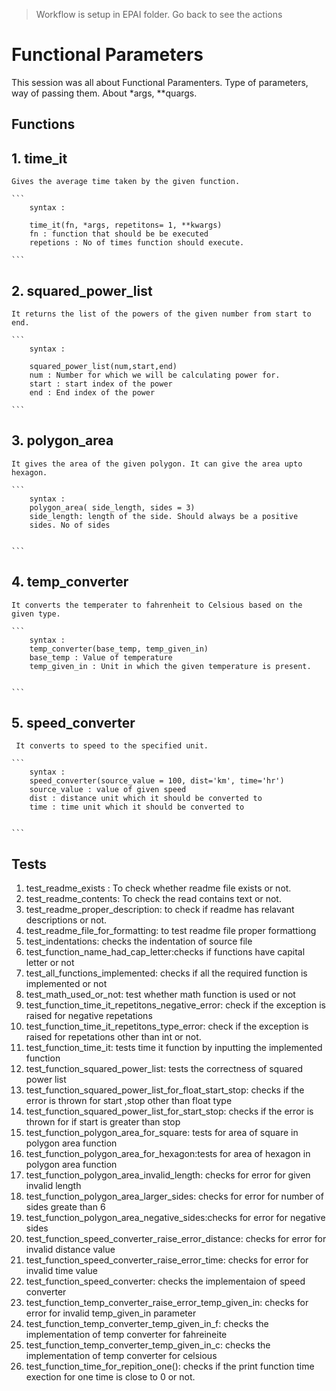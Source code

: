 
> Workflow is setup in EPAI folder. Go back to see the actions
# Functional Parameters
This session was all about Functional Paramenters. Type of parameters, way of passing them. 
About *args, **quargs.

## Functions 

## 1. time_it 
    Gives the average time taken by the given function. 

    ```
        syntax : 

        time_it(fn, *args, repetitons= 1, **kwargs)
        fn : function that should be be executed
        repetions : No of times function should execute.

    ```
## 2. squared_power_list
    It returns the list of the powers of the given number from start to end.

    ```
        syntax : 

        squared_power_list(num,start,end)
        num : Number for which we will be calculating power for.
        start : start index of the power
        end : End index of the power

    ```
## 3. polygon_area
    It gives the area of the given polygon. It can give the area upto hexagon.

    ```
        syntax : 
        polygon_area( side_length, sides = 3)
        side_length: length of the side. Should always be a positive 
        sides. No of sides
        

    ```
## 4. temp_converter 
    It converts the temperater to fahrenheit to Celsious based on the given type.

    ```
        syntax : 
        temp_converter(base_temp, temp_given_in)
        base_temp : Value of temperature
        temp_given_in : Unit in which the given temperature is present.
       

    ```


## 5. speed_converter
     It converts to speed to the specified unit.

    ```
        syntax : 
        speed_converter(source_value = 100, dist='km', time='hr')
        source_value : value of given speed
        dist : distance unit which it should be converted to
        time : time unit which it should be converted to


    ```

## Tests

1. test_readme_exists : To check whether readme file exists or not.
2. test_readme_contents: To check the read contains text or not.
3. test_readme_proper_description:  to check if readme has relavant descriptions or not.
4. test_readme_file_for_formatting: to test readme file proper formattiong
5. test_indentations: checks the indentation of source file 
6. test_function_name_had_cap_letter:checks if functions have capital letter or not
7. test_all_functions_implemented: checks if all the required function is implemented or not
8. test_math_used_or_not: test whether math function is used or not
9. test_function_time_it_repetitons_negative_error: check if the exception is raised for negative repetations
10. test_function_time_it_repetitons_type_error: check if the exception is raised for repetations other than int or not.
11. test_function_time_it: tests time it function by inputting the implemented function
12. test_function_squared_power_list: tests the correctness of squared power list
13. test_function_squared_power_list_for_float_start_stop: checks if the error is thrown for start ,stop other than float type
14. test_function_squared_power_list_for_start_stop: checks if the error is thrown for if start is greater than stop
15. test_function_polygon_area_for_square: tests for area of square in polygon area function
16. test_function_polygon_area_for_hexagon:tests for area of hexagon in polygon area function
17. test_function_polygon_area_invalid_length: checks for error for given invalid length
18. test_function_polygon_area_larger_sides: checks for error for number of sides greate than 6
19. test_function_polygon_area_negative_sides:checks for error for negative sides
20. test_function_speed_converter_raise_error_distance: checks for error for invalid distance value
21. test_function_speed_converter_raise_error_time: checks for error for invalid time value
22. test_function_speed_converter: checks the implementaion of speed converter
23. test_function_temp_converter_raise_error_temp_given_in: checks for error for invalid temp_given_in parameter
24. test_function_temp_converter_temp_given_in_f: checks the implementation of temp converter for fahreineite
25. test_function_temp_converter_temp_given_in_c: checks the implementation of temp converter for celsious
26. test_function_time_for_repition_one(): checks if the print function time exection for one time is close to 0 or not.
   

